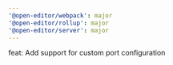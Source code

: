 ```yaml
---
'@open-editor/webpack': major
'@open-editor/rollup': major
'@open-editor/server': major
---
```


feat: Add support for custom port configuration
